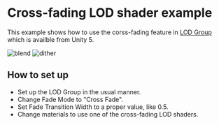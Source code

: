 Cross-fading LOD shader example
===============================

This example shows how to use the corss-fading feature in
[LOD Group](http://docs.unity3d.com/Manual/class-LODGroup.html)
which is availble from Unity 5.

![blend](https://38.media.tumblr.com/b11530c8fd4b8128974e0136c93538b6/tumblr_nqsju04NOo1qio469o1_400.gif)
![dither](https://38.media.tumblr.com/71ed4fe604bb37ac3b7b9a0ccda9c4ad/tumblr_nqsju04NOo1qio469o2_400.gif)

How to set up
-------------

- Set up the LOD Group in the usual manner.
- Change Fade Mode to "Cross Fade".
- Set Fade Transition Width to a proper value, like 0.5.
- Change materials to use one of the cross-fading LOD shaders.
